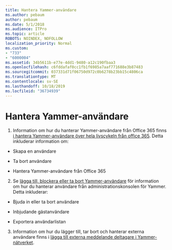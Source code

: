 ```yaml
---
title: Hantera Yammer-användare
ms.author: pebaum
author: pebaum
ms.date: 5/1/2018
ms.audience: ITPro
ms.topic: article
ROBOTS: NOINDEX, NOFOLLOW
localization_priority: Normal
ms.custom:
- "733"
- "6000004"
ms.assetid: 34b5611b-e77e-4dd1-9480-a12c190fbaa3
ms.openlocfilehash: c6fddafaf0cc1fb1f6985a7aaf771688e3b87483
ms.sourcegitcommit: 037331d71f06750d972c0b6278b23bb15c4806ca
ms.translationtype: MT
ms.contentlocale: sv-SE
ms.lasthandoff: 10/18/2019
ms.locfileid: "36734939"
---
```

# <a name="managing-yammer-users"></a>Hantera Yammer-användare

1. Information om hur du hanterar Yammer-användare från Office 365 finns [i hantera Yammer-användare över hela livscykeln från office 365](https://docs.microsoft.com/yammer/manage-yammer-users/manage-users-across-their-lifecycle). Detta inkluderar information om:

  - Skapa en användare

  - Ta bort användare

  - Hantera Yammer-användare från Office 365

2. Se [lägga till, blockera eller ta bort Yammer-användare](http://alchemyportal.azurewebsites.net/Rule/ManageYammer%20users%20across%20their%20lifecycle%20from%20Office%20365) för information om hur du hanterar användare från administrationskonsolen för Yammer. Detta inkluderar:

  - Bjuda in eller ta bort användare

  - Inbjudande gästanvändare

  - Exportera användarlistan

3. Information om hur du lägger till, tar bort och hanterar externa användare finns i [lägga till externa meddelande deltagare i Yammer-nätverket](https://docs.microsoft.com/yammer/work-with-external-users/add-external-participants).
